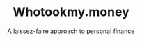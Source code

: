<h1 align="center">Whotookmy.money</h1>
<p align="center">
A laissez-faire approach to personal finance
</p>

